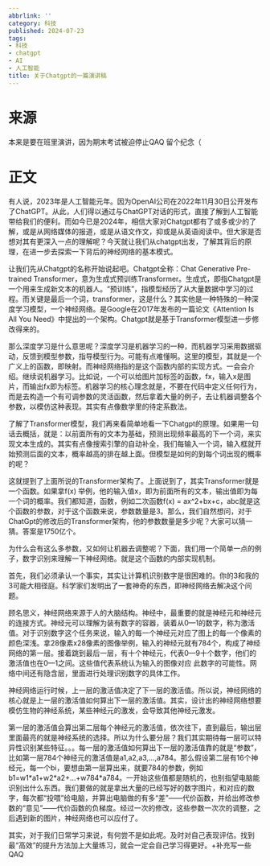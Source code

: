 ```yaml
---
abbrlink: ''
category: 科技
published: 2024-07-23
tags:
- 科技
- chatgpt
- AI
- 人工智能
title: 关于Chatgpt的一篇演讲稿
---
```

# 来源

本来是要在班里演讲，因为期末考试被迫停止QAQ
留个纪念（

# 正文

有人说，2023年是人工智能元年。因为OpenAI公司在2022年11月30日公开发布了ChatGPT。从此，人们得以通过与ChatGPT对话的形式，直接了解到人工智能带给我们的便利。而如今已是2024年，相信大家对Chatgpt都有了或多或少的了解，或是从网络媒体的报道，或是从语文作文，抑或是从英语阅读中。但大家是否想对其有更深入一点的理解呢？今天就让我们从chatgpt出发，了解其背后的原理，在进一步去探索一下背后的神经网络的基本模式。

让我们先从Chatgpt的名称开始说起吧。Chatgpt全称：Chat Generative Pre-trained Transformer，意为生成式预训练Transformer。生成式，即指Chatgpt是一个用来生成新文本的机器人。“预训练”，指模型经历了从大量数据中学习的过程。而关键是最后一个词，transformer，这是什么？其实他是一种特殊的一种深度学习模型，一个神经网络。是Google在2017年发布的一篇论文《Attention Is All You Need》中提出的一个架构。Chatgpt就是基于Transformer模型进一步修改得来的。

那么深度学习是什么意思呢？深度学习是机器学习的一种，而机器学习采用数据驱动，反馈到模型参数，指导模型行为。可能有点难懂啊。这里的模型，其就是一个广义上的函数，即映射。而神经网络指的是这个函数内部的实现方式。一会会介绍。继续说机器学习。比如说，一个可以给图片加标签的函数，fx，输入x是图片，而输出fx即为标签。机器学习的核心理念就是，不要在代码中定义任何行为，而是去构造一个有可调参数的灵活函数，然后拿着大量的例子，去让机器调整各个参数，以模仿这种表现。其实有点像数学里的待定系数法。

了解了Transformer模型，我们再来看简单地看一下Chatgpt的原理。如果用一句话去概括，就是：以前面所有的文本为基础，预测出现频率最高的下一个词，来实现文本生成的。其实有点像搜索引擎的自动补全，我们每输入一个词，输入框就开始预测后面的文本，概率越高的排在越上面。但模型是如何的到每个词出现的概率的呢？

这就提到了上面所说的Transformer架构了。上面说到了，其实Transformer就是一个函数。如果拿f(x) 举例，他的输入值x，即为前面所有的文本，输出值即为每一个词的概率。我们都知道，函数，例如二次函数f(x) = ax^2+bx+c，abc就是这个函数的参数，对于这个函数来说，参数数量是3。那么，我们自然想问，对于ChatGpt的修改后的Transformer架构，他的参数数量是多少呢？大家可以猜一猜。答案是1750亿个。

为什么会有这么多参数，又如何让机器去调整呢？下面，我们用一个简单一点的例子，数字识别来理解一下神经网络。就是这个函数的内部实现机制。

首先，我们必须承认一个事实，其实让计算机识别数字是很困难的。你的3和我的3可能大相径庭。科学家们发明出了一套神奇的东西，即神经网络去解决这个问题。

顾名思义，神经网络来源于人的大脑结构。神经中，最重要的就是神经元和神经元的连接方式。神经元可以理解为装有数字的容器，装着从0—1的数字，称为激活值。对于识别数字这个任务来说，输入的每一个神经元对应了图上的每一个像素的颜色深浅。拿28像素x28像素的图像举例，输入的神经元就有784个，构成了神经网络的第一层。接着跳到最后一层，有十个神经元，代表0—9十个数字，他们的激活值也在0—1之间。这些值代表系统认为输入的图像对应 此数字的可能性。网络中间还有隐含层，里面进行处理识别数字的具体工作。

神经网络运行时候，上一层的激活值决定了下一层的激活值。所以说，神经网络的核心就是上一层的激活值如何算出下一层的激活值。其实，设计出的神经网络想要模仿生物的神经系统，某些神经元的激发，会导致其他神经元激发。

第一层的激活值会算出第二层每个神经元的激活值，依次往下，直到最后，输出层里面最亮的就是神经系统的选择。所以为什么要分层？我们其实期待每一层可以特异性识别某些特征。。。每一层的激活值如何算出下一层的激活值靠的就是“参数”，比如第一层784个神经元的激活值是a1,a2,a3,…,a784。那么假设第二层有16个神经元，每一个bi，要想由第一层算出来，就要784的参数，例如b1=w1\*a1+w2\*a2+…+w784\*a784。一开始这些值都是随机的，也别指望电脑能识别出什么东西。我们要做的就是拿出大量的已经写好的数字图片，和对应的数字，每次都“投喂”给电脑，并算出电脑做的有多“差”——代价函数，并给出修改参数的“意见”——代价函数的负梯度。经过一次的修改，这些参数一次次的调整，之后遇到新的图片，神经网络也可以应付了。

其实，对于我们日常学习来说，有何尝不是如此呢。及时对自己表现评估。找到最“高效”的提升方法加上大量练习，就会一定会自己学习得更好。+补充写一些QAQ

